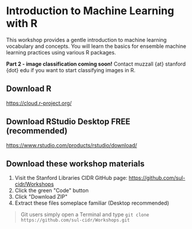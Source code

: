# Introduction to Machine Learning with R

This workshop provides a gentle introduction to machine learning vocabulary and concepts. You will learn the basics for ensemble machine learning practices using various R packages.


**Part 2 - image classification coming soon!**
Contact muzzall {at} stanford {dot} edu if you want to start classifying images in R.

## Download R
https://cloud.r-project.org/

## Download RStudio Desktop FREE (recommended)
https://www.rstudio.com/products/rstudio/download/

## Download these workshop materials

1. Visit the Stanford Libraries CIDR GitHub page: https://github.com/sul-cidr/Workshops
2. Click the green "Code" button
3. Click "Download ZIP"
4. Extract these files someplace familiar (Desktop recommended)

> Git users simply open a Terminal and type `git clone https://github.com/sul-cidr/Workshops.git`
